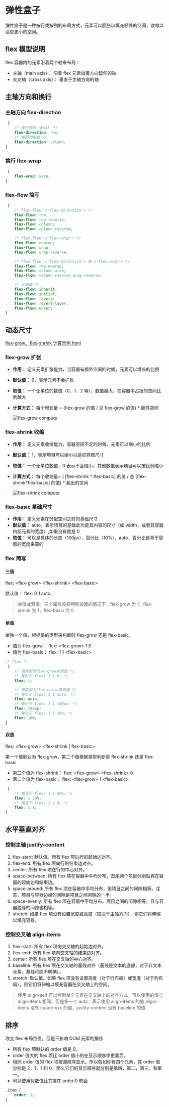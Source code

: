 # 弹性盒子

弹性盒子是一种按行或按列的布局方式，元素可以膨胀以填充额外的空间，收缩以适应更小的空间。

## flex 模型说明

flex 容器内的元素沿着两个轴来布局：

-   主轴（main axis）： 沿着 flex 元素放置方向延伸的轴
-   交叉轴（cross axis）： 垂直于主轴方向的轴

## 主轴方向和换行

### 主轴方向 flex-direction

```css
 {
    /* 按行布局（默认） */
    flex-direction: row;
    /* 按照列布局 */
    flex-direction: column;
}
```

### 换行 flex-wrap

```css
 {
    flex-wrap: warp;
}
```

### flex-flow 简写

```css
 {
    /* flex-flow：<'flex-direction'> */
    flex-flow: row;
    flex-flow: row-reverse;
    flex-flow: column;
    flex-flow: column-reverse;

    /* flex-flow：<'flex-wrap'> */
    flex-flow: nowrap;
    flex-flow: wrap;
    flex-flow: wrap-reverse;

    /* flex-flow：<'flex-direction'> 和 <'flex-wrap'> */
    flex-flow: row nowrap;
    flex-flow: column wrap;
    flex-flow: column-reverse wrap-reverse;

    /* 全局值 */
    flex-flow: inherit;
    flex-flow: initial;
    flex-flow: revert;
    flex-flow: revert-layer;
    flex-flow: unset;
}
```

## 动态尺寸

[flex-grow、flex-shrink 计算示例.html](/code/css/flex/flex.html)

### flex-grow 扩张

-   **作用：** 定义元素扩张能力，当容器有额外空间的时候，元素可以增长的比例
-   **默认值：** 0，表示元素不会扩张
-   **取值：** 一个无单位的数值（0、1、2 等），数值越大，在容器中占据的空间比例越大
-   **计算方式：** 每个增长量 = (flex-grow 的值 / 总 flex-grow 的值) \* 额外空间

    ![flex-grow compute](/css/assets/flex/flex-grow-compute.png)

### flex-shrink 收缩

-   **作用：** 定义元素收缩能力，容器空间不足的时候，元素可以缩小的比例
-   **默认值：** 1，表示项目可以缩小以适应容器尺寸
-   **取值：** 一个无单位数值，0 表示不会缩小，其他数值表示项目可以按比例缩小
-   **计算方式：** 每个收缩量= ( [flex-shrink \* flex-basic] 的值 / 总 [flex-shrink\*flex-basic] 的值) \* 超出的空间

    ![flex-shrink compute](/css/assets/flex/flex-shrink-compute.png)

### flex-basic 基础尺寸

-   **作用：** 定义元素在分配空间之前的基础尺寸
-   **默认值：** auto，表示项目的基础此次是其内容的尺寸（如 width，或者其容器内部元素的宽度）,如果没有就是 0
-   **取值：** 可以是具体的长度（100px）、百分比（10%）、auto，百分比是基于容器的宽度来算的

### flex 简写

#### 三值

flex: \<flex-grow\> \<flex-shrink\> \<flex-basic\>

默认值： flex: 0 1 auto;

> 单值或双值，三个属性没有特别设置的情况下，flex-grow 为 1，flex-shrink 为 1，flex-basic 为 0

#### 单值

单独一个值，根据值的类型来判断时 flex-grow 还是 flex-basic。

-   值为 flex-grow： flex: \<flex-grow\> 1 0
-   值为 flex-basic： flex: 1 1 \<flex-basic\>

```css
/* flex */
 {
    /* 值类型为flex-grow有效值 */
    /* 等价于 flex: 1 1 0; */
    flex: 1;

    /* 值类型为flex-basic有效值 */
    /* 等价于 flex: 1 1 auto; */
    flex: auto;
    /* 等价于 flex: 1 1 100px; */
    flex: 100px;
    /* 等价于 flex: 1 1 10%; */
    flex: 10%;
}
```

#### 双值

flex: \<flex-grow\> \<flex-shrink | flex-basic\>

第一个值默认为 flex-grow，第二个值根据类型判断是 flex-shrink 还是 flex-basic

-   第二个值为 flex-shrink： flex: \<flex-grow\> \<flex-shrink\> 0
-   第二个值为 flex-basic： flex: \<flex-grow\> 1 \<flex-basic\>

```css
 {
    /* 相当于 flex: 1 1 30%; */
    flex: 1 30%;
    /* 相当于 flex: 1 1 0; */
    flex: 1 1;
}
```

## 水平垂直对齐

### 控制主轴 justify-content

1. flex-start: 默认值。所有 flex 项向行的起始边对齐。
2. flex-end: 所有 flex 项向行的结束边对齐。
3. center: 所有 flex 项在行的中心对齐。
4. space-between: 所有 flex 项在容器中平均分布，首尾两个项目分别贴靠在容器的起始边和结束边。
5. space-around: 所有 flex 项在容器中平均分布，但项目之间的间隙相等。注意，项目与容器边缘的间隙是项目之间间隙的一半。
6. space-evenly: 所有 flex 项在容器中平均分布，项目之间的间隙相等，且与容器边缘的间隙也相等。
7. stretch: 如果 flex 项没有设置宽度或高度（取决于主轴方向），则它们将伸缩以填充容器。

### 控制交叉轴 align-items

1. flex-start: 所有 flex 项向交叉轴的起始边对齐。
2. flex-end: 所有 flex 项向交叉轴的结束边对齐。
3. center: 所有 flex 项在交叉轴的中心对齐。
4. baseline: 所有 flex 项在交叉轴的基线对齐（基线是文本的底部，对于非文本元素，基线可能不明确）。
5. stretch: 默认值。如果 flex 项没有设置高度（对于行布局）或宽度（对于列布局），则它们将伸缩以填充容器在交叉轴上的空间。

> 使用 align-self 可以控制单个元素在交叉轴上的对齐方式，可以使用的值与 align-items 相同，但是多一个 auto：表示使用 align-items 的值
> align-items 没有 space-xxx 的值，justify-content 没有 baseline 的值

## 排序

改变 flex 布局位置，但是不影响 DOM 元素的排序

-   所有 flex 项默认的 order 值是 0。
-   order 值大的 flex 项比 order 值小的在显示顺序中更靠后。
-   相同 order 值的 flex 项按源顺序显示。所以假如你有四个元素，其 order 值分别是 2，1，1 和 0，那么它们的显示顺序就分别是第四，第二，第三，和第一。
-   可以使用负数值让其排在 order:0 前面

```css
.item {
    order: 1;
}
```
